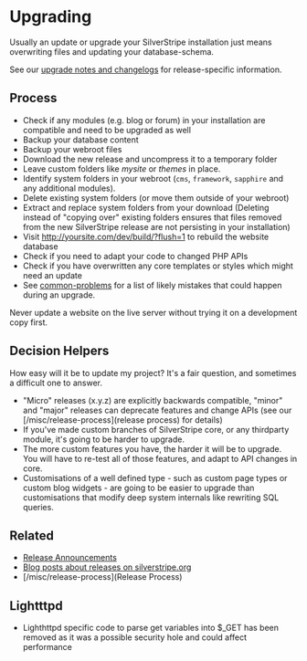 # Upgrading

Usually an update or upgrade your SilverStripe installation just means 
overwriting files and updating your database-schema. 

See our [upgrade notes and changelogs](/changelogs) for release-specific information.

## Process

*  Check if any modules (e.g. blog or forum) in your installation are compatible and need to be upgraded as well
*  Backup your database content
*  Backup your webroot files
*  Download the new release and uncompress it to a temporary folder
*  Leave custom folders like *mysite* or *themes* in place.
*  Identify system folders in your webroot (`cms`, `framework`, `sapphire` and any additional modules). 
*  Delete existing system folders (or move them outside of your webroot)
*  Extract and replace system folders from your download (Deleting instead of "copying over" existing folders ensures that files removed from the new SilverStripe release are not persisting in your installation)
*  Visit http://yoursite.com/dev/build/?flush=1 to rebuild the website database
*  Check if you need to adapt your code to changed PHP APIs
*  Check if you have overwritten any core templates or styles which might need an update
*  See [common-problems](common-problems) for a list of likely mistakes that could happen during an upgrade.

<div class="warning" markdown="1">
	Never update a website on the live server without trying it on a development copy first.
</div>


##  Decision Helpers

How easy will it be to update my project? It's a fair question, and sometimes a difficult one to answer. 

*  "Micro" releases (x.y.z) are explicitly backwards compatible, "minor" and "major" releases can deprecate features and change APIs (see our [/misc/release-process](release process) for details)
*  If you've made custom branches of SilverStripe core, or any thirdparty module, it's going to be harder to upgrade.
*  The more custom features you have, the harder it will be to upgrade.  You will have to re-test all of those features, and adapt to API changes in core.
*  Customisations of a well defined type - such as custom page types or custom blog widgets - are going to be easier to upgrade than customisations that modify deep system internals like rewriting SQL queries.

## Related

*  [Release Announcements](http://groups.google.com/group/silverstripe-announce/)
*  [Blog posts about releases on silverstripe.org](http://silverstripe.org/blog/tag/release)
* [/misc/release-process](Release Process)

## Lightttpd

* Lighthttpd specific code to parse get variables into $_GET has been removed as it was a possible security hole and could affect performance
